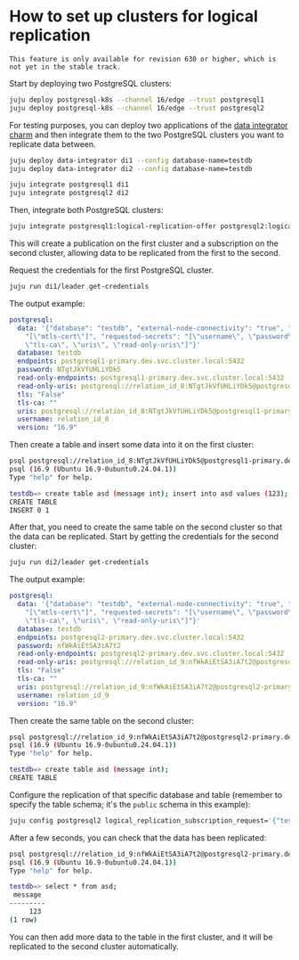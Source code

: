 # How to set up clusters for logical replication

```{caution}
This feature is only available for revision 630 or higher, which is not yet in the stable track.
```

Start by deploying two PostgreSQL clusters:
```sh
juju deploy postgresql-k8s --channel 16/edge --trust postgresql1
juju deploy postgresql-k8s --channel 16/edge --trust postgresql2
```

For testing purposes, you can deploy two applications of the [data integrator charm](https://charmhub.io/data-integrator) and then integrate them to the two PostgreSQL clusters you want to replicate data between.
```sh
juju deploy data-integrator di1 --config database-name=testdb
juju deploy data-integrator di2 --config database-name=testdb

juju integrate postgresql1 di1
juju integrate postgresql2 di2
```

Then, integrate both PostgreSQL clusters:
```sh
juju integrate postgresql1:logical-replication-offer postgresql2:logical-replication
```

This will create a publication on the first cluster and a subscription on the second cluster, allowing data to be replicated from the first to the second.

Request the credentials for the first PostgreSQL cluster.
```sh
juju run di1/leader get-credentials
```

The output example:
```yaml
postgresql:
  data: '{"database": "testdb", "external-node-connectivity": "true", "provided-secrets":
    "[\"mtls-cert\"]", "requested-secrets": "[\"username\", \"password\", \"tls\",
    \"tls-ca\", \"uris\", \"read-only-uris\"]"}'
  database: testdb
  endpoints: postgresql1-primary.dev.svc.cluster.local:5432
  password: NTgtJkVfUHLiYDk5
  read-only-endpoints: postgresql1-primary.dev.svc.cluster.local:5432
  read-only-uris: postgresql://relation_id_8:NTgtJkVfUHLiYDk5@postgresql1-primary.dev.svc.cluster.local:5432/testdb
  tls: "False"
  tls-ca: ""
  uris: postgresql://relation_id_8:NTgtJkVfUHLiYDk5@postgresql1-primary.dev.svc.cluster.local:5432/testdb
  username: relation_id_8
  version: "16.9"
```

Then create a table and insert some data into it on the first cluster:
```sh
psql postgresql://relation_id_8:NTgtJkVfUHLiYDk5@postgresql1-primary.dev.svc.cluster.local:5432/testdb
psql (16.9 (Ubuntu 16.9-0ubuntu0.24.04.1))
Type "help" for help.

testdb=> create table asd (message int); insert into asd values (123);
CREATE TABLE
INSERT 0 1
```

After that, you need to create the same table on the second cluster so that the data can be replicated. Start by getting the credentials for the second cluster:
```sh
juju run di2/leader get-credentials
```

The output example:
```yaml
postgresql:
  data: '{"database": "testdb", "external-node-connectivity": "true", "provided-secrets":
    "[\"mtls-cert\"]", "requested-secrets": "[\"username\", \"password\", \"tls\",
    \"tls-ca\", \"uris\", \"read-only-uris\"]"}'
  database: testdb
  endpoints: postgresql2-primary.dev.svc.cluster.local:5432
  password: nfWkAiEtSA3iA7t2
  read-only-endpoints: postgresql2-primary.dev.svc.cluster.local:5432
  read-only-uris: postgresql://relation_id_9:nfWkAiEtSA3iA7t2@postgresql2-primary.dev.svc.cluster.local:5432/testdb
  tls: "False"
  tls-ca: ""
  uris: postgresql://relation_id_9:nfWkAiEtSA3iA7t2@postgresql2-primary.dev.svc.cluster.local:5432/testdb
  username: relation_id_9
  version: "16.9"
```

Then create the same table on the second cluster:
```sh
psql postgresql://relation_id_9:nfWkAiEtSA3iA7t2@postgresql2-primary.dev.svc.cluster.local:5432/testdb
psql (16.9 (Ubuntu 16.9-0ubuntu0.24.04.1))
Type "help" for help.

testdb=> create table asd (message int);
CREATE TABLE
```

Configure the replication of that specific database and table (remember to specify the table schema; it's the `public` schema in this example):
```sh
juju config postgresql2 logical_replication_subscription_request='{"testdb": ["public.asd"]}'
```

After a few seconds, you can check that the data has been replicated:
```sh
psql postgresql://relation_id_9:nfWkAiEtSA3iA7t2@postgresql2-primary.dev.svc.cluster.local:5432/testdb
psql (16.9 (Ubuntu 16.9-0ubuntu0.24.04.1))
Type "help" for help.

testdb=> select * from asd;
 message
---------
     123
(1 row)
```

You can then add more data to the table in the first cluster, and it will be replicated to the second cluster automatically.
